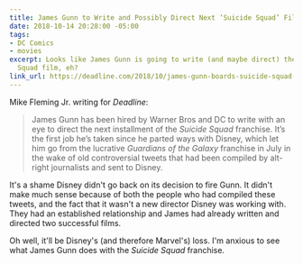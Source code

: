 ```yaml
---
title: James Gunn to Write and Possibly Direct Next ‘Suicide Squad’ Film
date: 2018-10-14 20:28:00 -05:00
tags:
- DC Comics
- movies
excerpt: Looks like James Gunn is going to write (and maybe direct) the next Suicide
  Squad film, eh?
link_url: https://deadline.com/2018/10/james-gunn-boards-suicide-squad-2-to-write-and-possibly-direct-1202479455/
---
```


Mike Fleming Jr. writing for *Deadline*:

> James Gunn has been hired by Warner Bros and DC to write with an eye to direct the next installment of the *Suicide Squad* franchise. It’s the first job he’s taken since he parted ways with Disney, which let him go from the lucrative *Guardians of the Galaxy* franchise in July in the wake of old controversial tweets that had been compiled by alt-right journalists and sent to Disney.

It's a shame Disney didn't go back on its decision to fire Gunn. It didn't make much sense because of both the people who had compiled these tweets, and the fact that it wasn't a new director Disney was working with. They had an established relationship and James had already written and directed two successful films. 

Oh well, it'll be Disney's (and therefore Marvel's) loss. I'm anxious to see what James Gunn does with the *Suicide Squad* franchise.